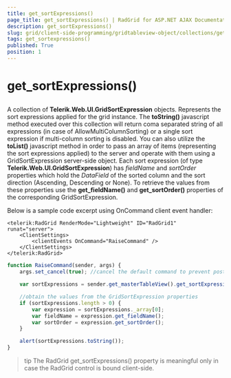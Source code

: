 ```yaml
---
title: get_sortExpressions()
page_title: get_sortExpressions() | RadGrid for ASP.NET AJAX Documentation
description: get_sortExpressions()
slug: grid/client-side-programming/gridtableview-object/collections/get_sortexpressions()
tags: get_sortexpressions()
published: True
position: 1
---
```


# get_sortExpressions()



## 

A collection of **Telerik.Web.UI.GridSortExpression** objects. Represents the sort expressions applied for the grid instance. The **toString()** javascript method executed over this collection will return coma separated string of all expressions (in case of AllowMultiColumnSorting) or a single sort expression if multi-column sorting is disabled. You can also utilize the **toList()** javascript method in order to pass an array of items (representing the sort expressions applied) to the server and operate with them using a GridSortExpression server-side object. Each sort expression (of type **Telerik.Web.UI.GridSortExpression**) has *fieldName* and *sortOrder* properties which hold the *DataField* of the sorted column and the sort direction (Ascending, Descending or None). To retrieve the values from these properties use the **get_fieldName()** and **get_sortOrder()** properties of the corresponding GridSortExpression.

Below is a sample code excerpt using OnCommand client event handler:

````ASP.NET
<telerik:RadGrid RenderMode="Lightweight" ID="RadGrid1" runat="server">
    <ClientSettings>
        <clientEvents OnCommand="RaiseCommand" />
    </ClientSettings>
</telerik:RadGrid>
````



````JavaScript
function RaiseCommand(sender, args) {
    args.set_cancel(true); //cancel the default command to prevent postback/ajax request

    var sortExpressions = sender.get_masterTableView().get_sortExpressions();

    //obtain the values from the GridSortExpression properties
    if (sortExpressions.length > 0) {
        var expression = sortExpressions._array[0];
        var fieldName = expression.get_fieldName();
        var sortOrder = expression.get_sortOrder();
    }

    alert(sortExpressions.toString());
}
````



>tip The RadGrid get_sortExpressions() property is meaningful only in case the RadGrid control is bound client-side.
>

